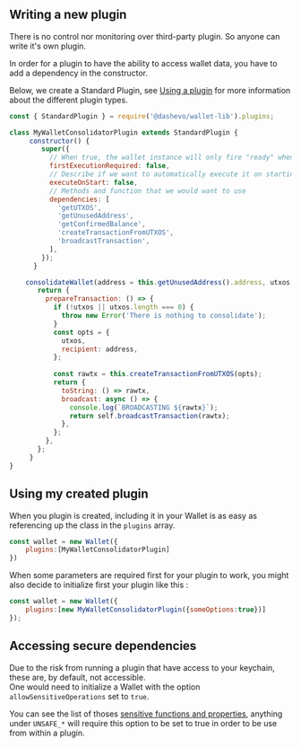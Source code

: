 ## Writing a new plugin

There is no control nor monitoring over third-party plugin. So anyone can write it's own plugin. 

In order for a plugin to have the ability to access wallet data, you have to add a dependency in the constructor.

Below, we create a Standard Plugin, see [Using a plugin](plugins/using-a-plugin.md) for more information about the different plugin types.

```js
const { StandardPlugin } = require('@dashevo/wallet-lib').plugins;

class MyWalletConsolidatorPlugin extends StandardPlugin { 
     constructor() {
        super({
          // When true, the wallet instance will only fire "ready" when a first execution of the plugin has happen.
          firstExecutionRequired: false,
          // Describe if we want to automatically execute it on starting up an account.
          executeOnStart: false,
          // Methods and function that we would want to use
          dependencies: [
            'getUTXOS',
            'getUnusedAddress',
            'getConfirmedBalance',
            'createTransactionFromUTXOS',
            'broadcastTransaction',
          ],
        });
      }

    consolidateWallet(address = this.getUnusedAddress().address, utxos = this.getUTXOS()) {
       return {
         prepareTransaction: () => {
           if (!utxos || utxos.length === 0) {
             throw new Error('There is nothing to consolidate');
           }
           const opts = {
             utxos,
             recipient: address,
           };
    
           const rawtx = this.createTransactionFromUTXOS(opts);
           return {
             toString: () => rawtx,
             broadcast: async () => {
               console.log(`BROADCASTING ${rawtx}`);
               return self.broadcastTransaction(rawtx);
             },
           };
         },
       };
     }
}
```

## Using my created plugin

When you plugin is created, including it in your Wallet is as easy as referencing up the class in the `plugins` array. 

```js 
const wallet = new Wallet({
    plugins:[MyWalletConsolidatorPlugin]
})
```

When some parameters are required first for your plugin to work, you might also decide to initialize first your plugin like this : 

```js 
const wallet = new Wallet({
    plugins:[new MyWalletConsolidatorPlugin({someOptions:true})]
});
```

## Accessing secure dependencies 

Due to the risk from running a plugin that have access to your keychain, these are, by default, not accessible.  
One would need to initialize a Wallet with the option `allowSensitiveOperations` set to `true`.  

You can see the list of thoses [sensitive functions and properties](https://github.com/dashevo/wallet-lib/blob/master/src/CONSTANTS.js#L67), anything under `UNSAFE_*` will require this option to be set to true in order to be use from within a plugin.  
